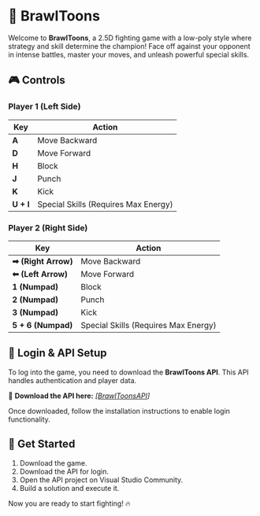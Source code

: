 # 🥊 BrawlToons

Welcome to **BrawlToons**, a 2.5D fighting game with a low-poly style where strategy and skill determine the champion! Face off against your opponent in intense battles, master your moves, and unleash powerful special skills.

## 🎮 Controls

### **Player 1 (Left Side)**
| Key | Action |
|----|---------|
| **A** | Move Backward |
| **D** | Move Forward |
| **H** | Block |
| **J** | Punch |
| **K** | Kick |
| **U + I** | Special Skills (Requires Max Energy) |

### **Player 2 (Right Side)**
| Key | Action |
|----|---------|
| **➡ (Right Arrow)** | Move Backward |
| **⬅ (Left Arrow)** | Move Forward |
| **1 (Numpad)** | Block |
| **2 (Numpad)** | Punch |
| **3 (Numpad)** | Kick |
| **5 + 6 (Numpad)** | Special Skills (Requires Max Energy) |

## 🔑 Login & API Setup

To log into the game, you need to download the **BrawlToons API**. This API handles authentication and player data.  

🔗 **Download the API here:** _[[BrawlToonsAPI](https://github.com/RaulPalomo/BrawlToonsAPI)]_  

Once downloaded, follow the installation instructions to enable login functionality.

## 🚀 Get Started

1. Download the game.
2. Download the API for login.
3. Open the API project on Visual Studio Community.
4. Build a solution and execute it.

Now you are ready to start fighting! 🔥
